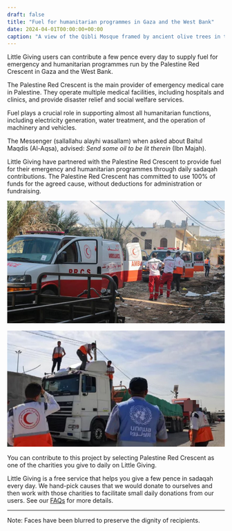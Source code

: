 ```yaml
---
draft: false
title: "Fuel for humanitarian programmes in Gaza and the West Bank"
date: 2024-04-01T00:00:00+00:00
caption: "A view of the Qibli Mosque framed by ancient olive trees in the Al-Aqsa compound"
---
```


Little Giving users can contribute a few pence every day to supply fuel for emergency and humanitarian programmes run by the Palestine Red Crescent in Gaza and the West Bank.

The Palestine Red Crescent is the main provider of emergency medical care in Palestine. They operate multiple medical facilities, including hospitals and clinics, and provide disaster relief and social welfare services.

Fuel plays a crucial role in supporting almost all humanitarian functions, including electricity generation, water treatment, and the operation of machinery and vehicles.

The Messenger (sallallahu alayhi wasallam) when asked about Baitul Maqdis (Al-Aqsa), advised: *Send some oil to be lit therein* (Ibn Majah).

Little Giving have partnered with the Palestine Red Crescent to provide fuel for their emergency and humanitarian programmes through daily sadaqah contributions. The Palestine Red Crescent has committed to use 100% of funds for the agreed cause, without deductions for administration or fundraising.

![Paramedics from the Palestine Red Crescent attempt to reach injured individuals in a conflict area](a.jpg)

<!---
![Families shelter at the Al-Quds Hospital in Gaza City, run by the Palestine Red Crescent](b.jpg)
--->

![The Palestine Red Crescent and UNRWA coordinate the entry of humanitarian aid into Gaza](c.jpg)

You can contribute to this project by selecting Palestine Red Crescent as one of the charities you give to daily on Little Giving.

Little Giving is a free service that helps you give a few pence in sadaqah every day. We hand-pick causes that we would donate to ourselves and then work with those charities to facilitate small daily donations from our users. See our [FAQs](https://www.littlegiving.org/support) for more details.

---

Note: Faces have been blurred to preserve the dignity of recipients.
